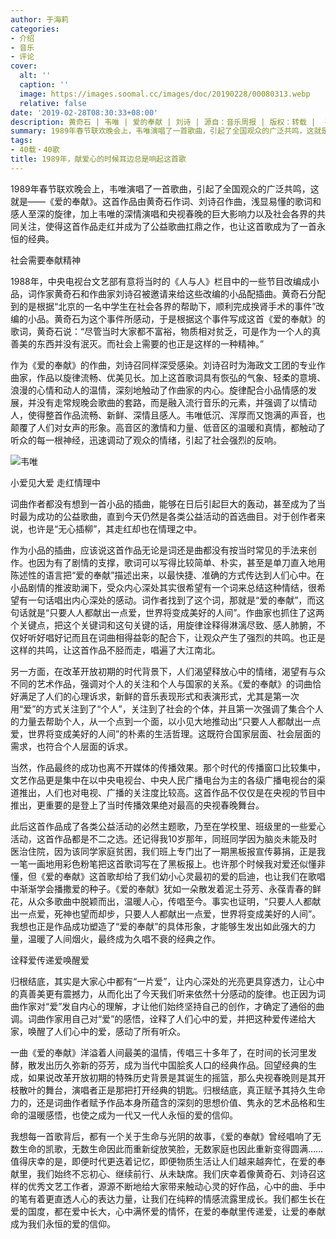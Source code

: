 ```yaml
---
author: 于海莉
categories:
- 介绍
- 音乐
- 评论
cover:
  alt: ''
  caption: ''
  image: https://images.soomal.cc/images/doc/20190228/00080313.webp
  relative: false
date: '2019-02-28T08:30:33+08:00'
description: 黄奇石 | 韦唯 | 爱的奉献 | 刘诗 | 源自：音乐周报 | 版权：转载 |  平均/总评分：10.00/10
summary: 1989年春节联欢晚会上，韦唯演唱了一首歌曲，引起了全国观众的广泛共鸣，这就是――《爱的奉献》。这首作品由黄奇石作词、刘诗召作曲，浅显易懂的歌词和感人至深的旋律，加上韦唯的深情演唱和央视春晚的巨大影响力以及社会各界的共同关注……
tags:
- 40载・40歌
title: 1989年，献爱心的时候耳边总是响起这首歌
---
```


1989年春节联欢晚会上，韦唯演唱了一首歌曲，引起了全国观众的广泛共鸣，这就是――《爱的奉献》。这首作品由黄奇石作词、刘诗召作曲，浅显易懂的歌词和感人至深的旋律，加上韦唯的深情演唱和央视春晚的巨大影响力以及社会各界的共同关注，使得这首作品走红并成为了公益歌曲扛鼎之作，也让这首歌成为了一首永恒的经典。

社会需要奉献精神

1988年，中央电视台文艺部有意将当时的《人与人》栏目中的一些节目改编成小品，词作家黄奇石和作曲家刘诗召被邀请来给这些改编的小品配插曲。黄奇石分配到的是根据“北京的一名中学生在社会各界的帮助下，顺利完成换肾手术的事件”改编的小品。黄奇石为这个事件所感动，于是根据这个事件写成这首《爱的奉献》的歌词，黄奇石说：“尽管当时大家都不富裕，物质相对贫乏，可是作为一个人的真善美的东西并没有泯灭。而社会上需要的也正是这样的一种精神。”

作为《爱的奉献》的作曲，刘诗召同样深受感染。刘诗召时为海政文工团的专业作曲家，作品以旋律流畅、优美见长。加上这首歌词具有恢弘的气象、轻柔的意境、浪漫的心情和动人的温情，深刻地触动了作曲家的内心。旋律配合小品情感的发展，并没有走常规晚会歌曲的套路，而是融入流行音乐的元素，并强调了以情动人，使得整首作品流畅、新鲜、深情且感人。韦唯低沉、浑厚而又饱满的声音，也颠覆了人们对女声的形象。高音区的激情和力量、低音区的温暖和真情，都触动了听众的每一根神经，迅速调动了观众的情绪，引起了社会强烈的反响。

![韦唯](https://images.soomal.cc/images/doc/20190228/00080312.webp)





小爱见大爱 走红情理中

词曲作者都没有想到一首小品的插曲，能够在日后引起巨大的轰动，甚至成为了当时最为成功的公益歌曲，直到今天仍然是各类公益活动的首选曲目。对于创作者来说，也许是“无心插柳”，其走红却也在情理之中。

作为小品的插曲，应该说这首作品无论是词还是曲都没有按当时常见的手法来创作。也因为有了剧情的支撑，歌词可以写得比较简单、朴实，甚至是单刀直入地用陈述性的语言把“爱的奉献”描述出来，以最快捷、准确的方式传达到人们心中。在小品剧情的推波助澜下，受众内心深处其实很希望有一个词来总结这种情结，很希望有一句话唱出内心深处的感动。词作者找到了这个词，那就是“爱的奉献”，而这句话就是“只要人人都献出一点爱，世界将变成美好的人间”。作曲家也抓住了这两个关键点，把这个关键词和这句关键的话，用旋律诠释得淋漓尽致、感人肺腑，不仅好听好唱好记而且在词曲相得益彰的配合下，让观众产生了强烈的共鸣。也正是这样的共鸣，让这首作品不胫而走，唱遍了大江南北。

另一方面，在改革开放初期的时代背景下，人们渴望释放心中的情绪，渴望有与众不同的艺术作品，强调对个人的关注和个人与国家的关系。《爱的奉献》的词曲恰好满足了人们的心理诉求，新鲜的音乐表现形式和表演形式，尤其是第一次用“爱”的方式关注到了“个人”，关注到了社会的个体，并且第一次强调了集合个人的力量去帮助个人，从一个点到一个面，以小见大地推动出“只要人人都献出一点爱，世界将变成美好的人间”的朴素的生活哲理。这既符合国家层面、社会层面的需求，也符合个人层面的诉求。

当然，作品最终的成功也离不开媒体的传播效果。那个时代的传播窗口比较集中，文艺作品更是集中在以中央电视台、中央人民广播电台为主的各级广播电视台的渠道推出，人们也对电视、广播的关注度比较高。这首作品不仅仅是在央视的节目中推出，更重要的是登上了当时传播效果绝对最高的央视春晚舞台。

此后这首作品成了各类公益活动的必然主题歌，乃至在学校里、班级里的一些爱心活动，这首作品都是不二之选。还记得我10岁那年，同班同学因为脑炎未能及时医治住院，因为该同学家庭贫困，我们班上专门出了一期黑板报宣传募捐，正是我一笔一画地用彩色粉笔把这首歌词写在了黑板报上。也许那个时候我对爱还似懂非懂，但《爱的奉献》这首歌却给了我们幼小心灵最初的爱的启迪，也让我们在歌唱中渐渐学会播撒爱的种子。《爱的奉献》犹如一朵散发着泥土芬芳、永葆青春的鲜花，从众多歌曲中脱颖而出，温暖人心，传唱至今。事实也证明，“只要人人都献出一点爱，死神也望而却步，只要人人都献出一点爱，世界将变成美好的人间”。我想也正是作品成功塑造了“爱的奉献”的具体形象，才能够生发出如此强大的力量，温暖了人间烟火，最终成为久唱不衰的经典之作。

诠释爱传递爱唤醒爱

归根结底，其实是大家心中都有“一片爱”，让内心深处的光亮更具穿透力，让心中的真善美更有震撼力，从而化出了今天我们听来依然十分感动的旋律。也正因为词曲作家对“爱”发自内心的理解，才让他们始终坚持自己的创作，才确定了通俗的曲调。词曲作家用自己对“爱”的感悟，诠释了人们心中的爱，并把这种爱传递给大家，唤醒了人们心中的爱，感动了所有听众。

一曲《爱的奉献》洋溢着人间最美的温情，传唱三十多年了，在时间的长河里发酵，散发出历久弥新的芬芳，成为当代中国脍炙人口的经典作品。回望经典的生成，如果说改革开放初期的特殊历史背景是其诞生的摇篮，那么央视春晚则是其开枝散叶的舞台，演唱者正是那把打开经典的钥匙。归根结底，真正赋予其持久生命力的，还是词曲作者赋予作品本身所蕴含的深刻的思想价值、隽永的艺术品格和生命的温暖感悟，也使之成为一代又一代人永恒的爱的信仰。

我想每一首歌背后，都有一个关于生命与光阴的故事，《爱的奉献》曾经唱响了无数生命的凯歌，无数生命因此而重新绽放笑脸，无数家庭也因此重新变得圆满……值得庆幸的是，即便时代更迭着记忆，即便物质生活让人们越来越奔忙，在爱的奉献里，我们始终不忘初心、继续前行、从未缺席。我们庆幸着像黄奇石、刘诗召这样的优秀文艺工作者，源源不断地给大家带来触动心灵的好作品，心中的曲、手中的笔有着更直透人心的表达力量，让我们在纯粹的情感流露里成长。我们都生长在爱的国度，都在爱中长大，心中满怀爱的情怀，在爱的奉献里传递爱，让爱的奉献成为我们永恒的爱的信仰。